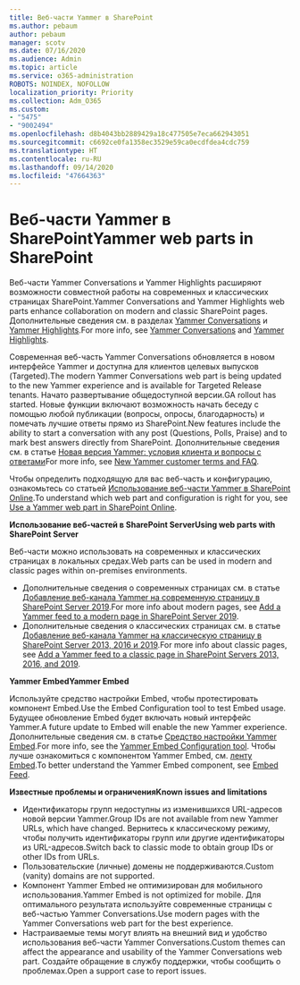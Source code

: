 ```yaml
---
title: Веб-части Yammer в SharePoint
ms.author: pebaum
author: pebaum
manager: scotv
ms.date: 07/16/2020
ms.audience: Admin
ms.topic: article
ms.service: o365-administration
ROBOTS: NOINDEX, NOFOLLOW
localization_priority: Priority
ms.collection: Adm_O365
ms.custom:
- "5475"
- "9002494"
ms.openlocfilehash: d8b4043bb2889429a18c477505e7eca662943051
ms.sourcegitcommit: c6692ce0fa1358ec3529e59ca0ecdfdea4cdc759
ms.translationtype: HT
ms.contentlocale: ru-RU
ms.lasthandoff: 09/14/2020
ms.locfileid: "47664363"
---
```

# <a name="yammer-web-parts-in-sharepoint"></a><span data-ttu-id="f4429-102">Веб-части Yammer в SharePoint</span><span class="sxs-lookup"><span data-stu-id="f4429-102">Yammer web parts in SharePoint</span></span>

<span data-ttu-id="f4429-103">Веб-части Yammer Conversations и Yammer Highlights расширяют возможности совместной работы на современных и классических страницах SharePoint.</span><span class="sxs-lookup"><span data-stu-id="f4429-103">Yammer Conversations and Yammer Highlights web parts enhance collaboration on modern and classic SharePoint pages.</span></span> <span data-ttu-id="f4429-104">Дополнительные сведения см. в разделах [Yammer Conversations](https://support.microsoft.com/office/use-a-yammer-web-part-in-sharepoint-online-a53cfa0c-3d09-42c8-a286-1038a81c59da#conversations) и [Yammer Highlights](https://support.microsoft.com/office/use-a-yammer-web-part-in-sharepoint-online-a53cfa0c-3d09-42c8-a286-1038a81c59da#highlights).</span><span class="sxs-lookup"><span data-stu-id="f4429-104">For more info, see [Yammer Conversations](https://support.microsoft.com/office/use-a-yammer-web-part-in-sharepoint-online-a53cfa0c-3d09-42c8-a286-1038a81c59da#conversations)  and  [Yammer Highlights](https://support.microsoft.com/office/use-a-yammer-web-part-in-sharepoint-online-a53cfa0c-3d09-42c8-a286-1038a81c59da#highlights).</span></span>    

<span data-ttu-id="f4429-105">Современная веб-часть Yammer Conversations обновляется в новом интерфейсе Yammer и доступна для клиентов целевых выпусков (Targeted).</span><span class="sxs-lookup"><span data-stu-id="f4429-105">The modern Yammer Conversations web part is being updated to the new Yammer experience and is available for Targeted Release tenants.</span></span> <span data-ttu-id="f4429-106">Начато развертывание общедоступной версии.</span><span class="sxs-lookup"><span data-stu-id="f4429-106">GA rollout has started.</span></span> <span data-ttu-id="f4429-107">Новые функции включают возможность начать беседу с помощью любой публикации (вопросы, опросы, благодарность) и помечать лучшие ответы прямо из SharePoint.</span><span class="sxs-lookup"><span data-stu-id="f4429-107">New features include the ability to start a conversation with any post (Questions, Polls, Praise) and to mark best answers directly from SharePoint.</span></span> <span data-ttu-id="f4429-108">Дополнительные сведения см. в статье [Новая версия Yammer: условия клиента и вопросы с ответами](https://docs.microsoft.com/yammer/get-started-with-yammer/newyammer-faq)</span><span class="sxs-lookup"><span data-stu-id="f4429-108">For more info, see [New Yammer customer terms and FAQ](https://docs.microsoft.com/yammer/get-started-with-yammer/newyammer-faq).</span></span>

 <span data-ttu-id="f4429-109">Чтобы определить подходящую для вас веб-часть и конфигурацию, ознакомьтесь со статьей [Использование веб-части Yammer в SharePoint Online](https://support.microsoft.com/office/use-a-yammer-web-part-in-sharepoint-online-a53cfa0c-3d09-42c8-a286-1038a81c59da).</span><span class="sxs-lookup"><span data-stu-id="f4429-109">To understand which web part and configuration is right for you, see [Use a Yammer web part in SharePoint Online](https://support.microsoft.com/office/use-a-yammer-web-part-in-sharepoint-online-a53cfa0c-3d09-42c8-a286-1038a81c59da).</span></span>  

<span data-ttu-id="f4429-110">**Использование веб-частей в SharePoint Server**</span><span class="sxs-lookup"><span data-stu-id="f4429-110">**Using web parts with SharePoint Server**</span></span>  

<span data-ttu-id="f4429-111">Веб-части можно использовать на современных и классических страницах в локальных средах.</span><span class="sxs-lookup"><span data-stu-id="f4429-111">Web parts can be used in modern and classic pages within on-premises environments.</span></span>

- <span data-ttu-id="f4429-112">Дополнительные сведения о современных страницах см. в статье [Добавление веб-канала Yammer на современную страницу в SharePoint Server 2019](https://docs.microsoft.com/yammer/integrate-yammer-with-other-apps/embed-a-feed-into-a-sharepoint-site#add-a-yammer-feed-to-a-modern-page-in-sharepoint-server-2019).</span><span class="sxs-lookup"><span data-stu-id="f4429-112">For more info about modern pages, see [Add a Yammer feed to a modern page in SharePoint Server 2019](https://docs.microsoft.com/yammer/integrate-yammer-with-other-apps/embed-a-feed-into-a-sharepoint-site#add-a-yammer-feed-to-a-modern-page-in-sharepoint-server-2019).</span></span> 
- <span data-ttu-id="f4429-113">Дополнительные сведения о классических страницах см. в статье [Добавление веб-канала Yammer на классическую страницу в SharePoint Server 2013, 2016 и 2019](https://docs.microsoft.com/yammer/integrate-yammer-with-other-apps/embed-a-feed-into-a-sharepoint-site#add-a-yammer-feed-to-a-classic-page-in-sharepoint-servers-2013-2016-and-2019).</span><span class="sxs-lookup"><span data-stu-id="f4429-113">For more info about classic pages, see [Add a Yammer feed to a classic page in SharePoint Servers 2013, 2016, and 2019](https://docs.microsoft.com/yammer/integrate-yammer-with-other-apps/embed-a-feed-into-a-sharepoint-site#add-a-yammer-feed-to-a-classic-page-in-sharepoint-servers-2013-2016-and-2019).</span></span>

<span data-ttu-id="f4429-114">**Yammer Embed**</span><span class="sxs-lookup"><span data-stu-id="f4429-114">**Yammer Embed**</span></span>  

<span data-ttu-id="f4429-115">Используйте средство настройки Embed, чтобы протестировать компонент Embed.</span><span class="sxs-lookup"><span data-stu-id="f4429-115">Use the Embed Configuration tool to test Embed usage.</span></span> <span data-ttu-id="f4429-116">Будущее обновление Embed будет включать новый интерфейс Yammer.</span><span class="sxs-lookup"><span data-stu-id="f4429-116">A future update to Embed will enable the new Yammer experience.</span></span> <span data-ttu-id="f4429-117">Дополнительные сведения см. в статье [Средство настройки Yammer Embed](https://aka.ms/YammerEmbedConfigureTool).</span><span class="sxs-lookup"><span data-stu-id="f4429-117">For more info, see the [Yammer Embed Configuration tool](https://aka.ms/YammerEmbedConfigureTool).</span></span> <span data-ttu-id="f4429-118">Чтобы лучше ознакомиться с компонентом Yammer Embed, см. [ленту Embed](https://aka.ms/YammerDevDocs).</span><span class="sxs-lookup"><span data-stu-id="f4429-118">To better understand the Yammer Embed component, see [Embed Feed](https://aka.ms/YammerDevDocs).</span></span>

<span data-ttu-id="f4429-119">**Известные проблемы и ограничения**</span><span class="sxs-lookup"><span data-stu-id="f4429-119">**Known issues and limitations**</span></span>

- <span data-ttu-id="f4429-120">Идентификаторы групп недоступны из изменившихся URL-адресов новой версии Yammer.</span><span class="sxs-lookup"><span data-stu-id="f4429-120">Group IDs are not available from new Yammer URLs, which have changed.</span></span> <span data-ttu-id="f4429-121">Вернитесь к классическому режиму, чтобы получить идентификаторы групп или другие идентификаторы из URL-адресов.</span><span class="sxs-lookup"><span data-stu-id="f4429-121">Switch back to classic mode to obtain group IDs or other IDs from URLs.</span></span>
- <span data-ttu-id="f4429-122">Пользовательские (личные) домены не поддерживаются.</span><span class="sxs-lookup"><span data-stu-id="f4429-122">Custom (vanity) domains are not supported.</span></span>
- <span data-ttu-id="f4429-123">Компонент Yammer Embed не оптимизирован для мобильного использования.</span><span class="sxs-lookup"><span data-stu-id="f4429-123">Yammer Embed is not optimized for mobile.</span></span> <span data-ttu-id="f4429-124">Для оптимального результата используйте современные страницы с веб-частью Yammer Conversations.</span><span class="sxs-lookup"><span data-stu-id="f4429-124">Use modern pages with the Yammer Conversations web part for the best experience.</span></span>
- <span data-ttu-id="f4429-125">Настраиваемые темы могут влиять на внешний вид и удобство использования веб-части Yammer Conversations.</span><span class="sxs-lookup"><span data-stu-id="f4429-125">Custom themes can affect the appearance and usability of the Yammer Conversations web part.</span></span> <span data-ttu-id="f4429-126">Создайте обращение в службу поддержки, чтобы сообщить о проблемах.</span><span class="sxs-lookup"><span data-stu-id="f4429-126">Open a support case to report issues.</span></span>